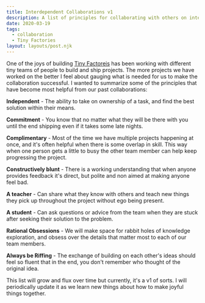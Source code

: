 ```yaml
---
title: Interdependent Collaborations v1
description: A list of principles for collaborating with others on interdependent projects.
date: 2020-03-19
tags:
  - collaboration
  - Tiny Factories
layout: layouts/post.njk
---
```


One of the joys of building [Tiny Factoreis](https://tinyfactories.space) has been working with different tiny teams of people to build and ship projects. The more projects we have worked on the better I feel about gauging what is needed for us to make the collaboration successful. I wanted to summarize some of the principles that have become most helpful from our past collaborations:


**Independent** - The ability to take on ownership of a task, and find the best solution within their means.  

**Commitment** - You know that no matter what they will be there with you until the end shipping even if it takes some late nights.
 
**Complimentary** - Most of the time we have multiple projects happening at once, and it's often helpful when there is some overlap in skill. This way when one person gets a little to busy the other team member can help keep progressing the project. 

**Constructively blunt** - There is a working understanding that when anyone provides feedback it's direct, but polite and non aimed at making anyone feel bad.

**A teacher** - Can share what they know with others and teach new things they pick up throughout the project without ego being present.
 
**A student** - Can ask questions or advice from the team when they are stuck after seeking their solution to the problem.

**Rational Obsessions** - We will make space for rabbit holes of knowledge exploration, and obsess over the details that matter most to each of our team members.

**Always be Riffing** - The exchange of building on each other's ideas should feel so fluent that in the end, you don't remember who thought of the original idea.

This list will grow and flux over time but currently, it's a v1 of sorts. I will periodically update it as we learn new things about how to make joyful things together.